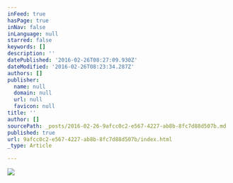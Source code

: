 ```yaml
---
inFeed: true
hasPage: true
inNav: false
inLanguage: null
starred: false
keywords: []
description: ''
datePublished: '2016-02-26T08:27:09.930Z'
dateModified: '2016-02-26T08:23:34.287Z'
authors: []
publisher:
  name: null
  domain: null
  url: null
  favicon: null
title: ''
author: []
sourcePath: _posts/2016-02-26-9afcc0c2-e567-4227-ab8b-8fc7d88d507b.md
published: true
url: 9afcc0c2-e567-4227-ab8b-8fc7d88d507b/index.html
_type: Article

---
```

![](https://the-grid-user-content.s3-us-west-2.amazonaws.com/b0171169-b581-466f-aeb0-0d43ed22e917.png)